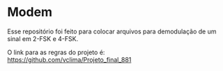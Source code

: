 # Modem
Esse repositório foi feito para colocar arquivos para demodulação de um sinal em 2-FSK e 4-FSK.

O link para as regras do projeto é: https://github.com/vclima/Projeto_final_881
